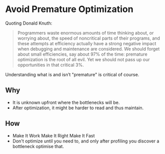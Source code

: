 Avoid Premature Optimization
===

Quoting Donald Knuth:
> Programmers waste enormous amounts of time thinking about, or worrying about, the speed of noncritical parts of their programs, and these attempts at efficiency actually have a strong negative impact when debugging and maintenance are considered. We should forget about small efficiencies, say about 97% of the time: premature optimization is the root of all evil. Yet we should not pass up our opportunities in that critical 3%.

Understanding what is and isn’t "premature" is critical of course.

## Why
- It is unknown upfront where the bottlenecks will be.
- After optimization, it might be harder to read and thus maintain.

## How
- Make It Work Make It Right Make It Fast
- Don't optimize until you need to, and only after profiling you discover a bottleneck optimise that.